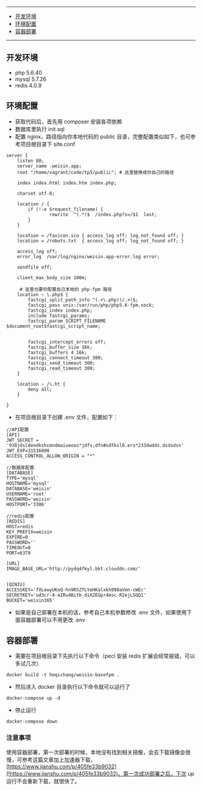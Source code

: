 

---
* [开发环境](##开发环境)
* [环境配置](##环境配置)
* [容器部署](##容器部署)


---


## 开发环境


 + php 5.6.40
 + mysql 5.7.26
 + redis 4.0.9
 

## 环境配置

* 获取代码后，首先用 composer 安装各项依赖
* 数据库里执行 init.sql
* 配置 nginx，路径指向你本地代码的 public 目录，完整配置类似如下，也可参考项目根目录下 site.conf

~~~
server {
    listen 80;
    server_name .weisin.app;
    root "/home/vagrant/code/tp5/public"; # 这里替换成你自己的路径

    index index.html index.htm index.php;

    charset utf-8;

    location / {
		if (!-e $request_filename) {
                rewrite  ^(.*)$  /index.php?s=/$1  last;
    	}
    }

    location = /favicon.ico { access_log off; log_not_found off; }
    location = /robots.txt  { access_log off; log_not_found off; }

    access_log off;
    error_log  /var/log/nginx/weisin.app-error.log error;

    sendfile off;

    client_max_body_size 100m;

	 # 这里也要你配置自己本地的 php-fpm 路径
    location ~ \.php$ {
        fastcgi_split_path_info ^(.+\.php)(/.+)$;
        fastcgi_pass unix:/var/run/php/php5.6-fpm.sock;
        fastcgi_index index.php;
        include fastcgi_params;
        fastcgi_param SCRIPT_FILENAME $document_root$fastcgi_script_name;


        fastcgi_intercept_errors off;
        fastcgi_buffer_size 16k;
        fastcgi_buffers 4 16k;
        fastcgi_connect_timeout 300;
        fastcgi_send_timeout 300;
        fastcgi_read_timeout 300;
    }

    location ~ /\.ht {
        deny all;
    }

}

~~~

* 在项目根目录下创建 .env 文件，配置如下：

~~~
//API配置
[API]
JWT_SECRET = '938jdsldendkshcmndmaiueoos*jdfs;dfn#sdfksl0.ers*233dwdds.dsdsdsn'
JWT_EXP=31536000
ACCESS_CONTROL_ALLOW_ORIGIN = "*"

//数据库配置
[DATABASE]
TYPE='mysql'
HOSTNAME='mysql'
DATABASE='weisin'
USERNAME='root'
PASSWORD='weisin'
HOSTPORT='3306'

//redis配置
[REDIS]
HOST=redis
KEY_PREFIX=weisin
EXPIRE=0
PASSWORD=''
TIMEOUT=0
PORT=6379

[URL]
IMAGE_BASE_URL='http://pydq4fkyl.bkt.clouddn.com/'


[QINIU]
ACCESSKEY='fXLewyUKoQ-hn9R5ZfLYeHKalxkh098aVmn-cWEc'
SECRETKEY='ud3cr-4-aIRu4Bitb_diXZEGpr4msc-R2ejLSQQ1'
BUCKET='weisin365'
~~~

* 如果是自己部署在本机的话，参考自己本机参数修改 .env 文件，如果使用下面容器部署可以不用更改 .env

## 容器部署

* 需要在项目根目录下先执行以下命令（pecl 安装 redis 扩展会经常报错，可以多试几次）

~~~
docker build -t heqichang/weisin-basefpm .
~~~

* 然后进入 docker 目录执行以下命令就可以运行了

~~~
docker-compose up -d
~~~

* 停止运行

~~~
docker-compose down
~~~

### 注意事项
使用容器部署，第一次部署的时候，本地没有找到相关镜像，会去下载镜像会很慢，可参考这篇文章加上加速器下载，[https://www.jianshu.com/p/405fe33b9032](!https://www.jianshu.com/p/405fe33b9032)。第一次成功部署之后，下次 up 运行不会重新下载，就很快了。
